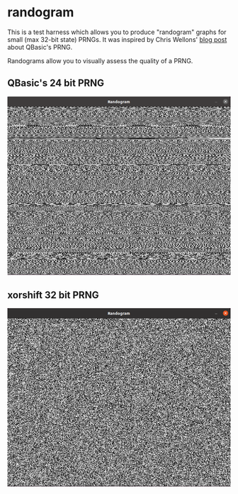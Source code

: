 # randogram

This is a test harness which allows you to produce "randogram" graphs for small (max 32-bit state) PRNGs. It was inspired by Chris Wellons' [blog post](https://nullprogram.com/blog/2020/11/17/) about QBasic's PRNG.

Randograms allow you to visually assess the quality of a PRNG.

## QBasic's 24 bit PRNG
![QBasic 24 bit](https://github.com/AlexKent3141/randogram/blob/master/images/qbasic.png)

## xorshift 32 bit PRNG
![xorshift 32 bit](https://github.com/AlexKent3141/randogram/blob/master/images/xorshift32.png)
